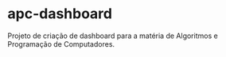 # apc-dashboard
Projeto de criação de dashboard para a matéria de Algoritmos e Programação de Computadores. 

